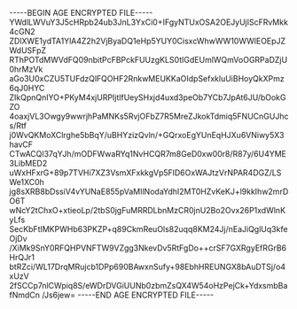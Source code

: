 -----BEGIN AGE ENCRYPTED FILE-----
YWdlLWVuY3J5cHRpb24ub3JnL3YxCi0+IFgyNTUxOSA2OEJyUjlScFRvMkk4cGN2
ZDlXWE1ydTA1YlA4Z2h2VjByaDQ1eHp5YUY0CisxcWhwWW10WWlEOEpJZWdUSFpZ
RThPOTdMWVdFQ09nbitPcFBPckFUUzgKLS0tIGdEUmlWQmVoOGRPaDZjU0hrMzVk
aGo3U0xCZU5TUFdzQlFQOHF2RnkwMEUKKaOIdpSefxkluUiBHoyQkXPmz6qJ0HYC
ZIkQpnQnIYO+PKyM4xjURPIjtlfUeySHxjd4uxd3peOb7YCb7JpAt6JU/bOokGZO
4oaxjVL3Owgy9wwrjhPaMNKs5RvjOFbZ7R5MreZJkokTdmiq5FNUCnGUJhcs/Rtf
j0WvQKMoXClrghe5bBqY/uBHYzizQvln/+GQrxoEgYUnEqHJXu6VNiwy5X3havCF
CTwACQl37qYJh/mODFWwaRYq1NvHCQR7m8GeD0xw00r8/R87y/6U4YME3LibMED2
uWxHFxrG+89p7TVHi7XZ3VsmXFxkkgVp5FlD6OxWAJtzVrNPAR4DGZ/LSWe1XC0h
jg8sXRB8bDssiV4vYUNaE855pVaMIlNodaYdhI2MT0HZvKeKJ+l9kkIhw2mrDO6T
wNcY2tChxO+xtieoLp/2tbS0jgFuMRRDLbnMzCR0jnU2Bo2Ovx26P1xdWlnKyLfs
SecKbFtIMKPWHb63PKZP+q89CkmReuOls82uqq8KM24Jj/nEaJiQglUq3kfeOjDv
/XiMk9SnY0RFQHPVNFTW9VZgg3NkevDv5RtFgDo++crSF7GXRgyEfRGrB6HrQJr1
btRZci/WL17DrqMRujcb1DPp690BAwxnSufy+98EbhHREUNGX8bAuDTSj/o4xUzV
2fSCCp7nlCWpiq8S/eWDrDVGiUUNb0zbmZsQX4W54oHzPejCk+YdxsmbBafNmdCn
/Js6jew=
-----END AGE ENCRYPTED FILE-----
